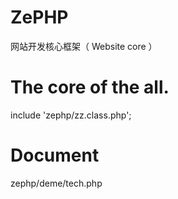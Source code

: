# ZePHP
网站开发核心框架（ Website core ）

# The core of the all.
include 'zephp/zz.class.php';

# Document
zephp/deme/tech.php


